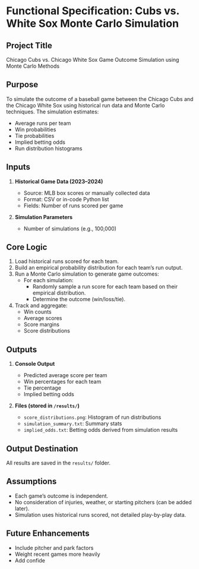 # Functional Specification: Cubs vs. White Sox Monte Carlo Simulation

## Project Title
Chicago Cubs vs. Chicago White Sox Game Outcome Simulation using Monte Carlo Methods

## Purpose
To simulate the outcome of a baseball game between the Chicago Cubs and the Chicago White Sox using historical run data and Monte Carlo techniques. The simulation estimates:
- Average runs per team
- Win probabilities
- Tie probabilities
- Implied betting odds
- Run distribution histograms

## Inputs
1. **Historical Game Data (2023–2024)**
   - Source: MLB box scores or manually collected data
   - Format: CSV or in-code Python list
   - Fields: Number of runs scored per game

2. **Simulation Parameters**
   - Number of simulations (e.g., 100,000)

## Core Logic
1. Load historical runs scored for each team.
2. Build an empirical probability distribution for each team’s run output.
3. Run a Monte Carlo simulation to generate game outcomes:
   - For each simulation:
     - Randomly sample a run score for each team based on their empirical distribution.
     - Determine the outcome (win/loss/tie).
4. Track and aggregate:
   - Win counts
   - Average scores
   - Score margins
   - Score distributions

## Outputs
1. **Console Output**
   - Predicted average score per team
   - Win percentages for each team
   - Tie percentage
   - Implied betting odds

2. **Files (stored in `/results/`)**
   - `score_distributions.png`: Histogram of run distributions
   - `simulation_summary.txt`: Summary stats
   - `implied_odds.txt`: Betting odds derived from simulation results

## Output Destination
All results are saved in the `results/` folder.

## Assumptions
- Each game’s outcome is independent.
- No consideration of injuries, weather, or starting pitchers (can be added later).
- Simulation uses historical runs scored, not detailed play-by-play data.

## Future Enhancements
- Include pitcher and park factors
- Weight recent games more heavily
- Add confide
